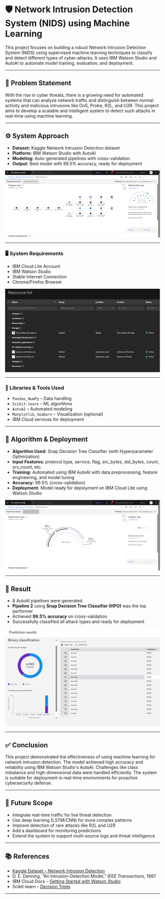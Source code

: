 # 🛡️ Network Intrusion Detection System (NIDS) using Machine Learning

This project focuses on building a robust Network Intrusion Detection System (NIDS) using supervised machine learning techniques to classify and detect different types of cyber-attacks. It uses IBM Watson Studio and AutoAI to automate model training, evaluation, and deployment.

---

## 📌 Problem Statement

With the rise in cyber threats, there is a growing need for automated systems that can analyze network traffic and distinguish between normal activity and malicious intrusions like DoS, Probe, R2L, and U2R. This project aims to develop a scalable and intelligent system to detect such attacks in real-time using machine learning.

---

## ⚙️ System Approach

- **Dataset:** Kaggle Network Intrusion Detection dataset  
- **Platform:** IBM Watson Studio with AutoAI  
- **Modeling:** Auto-generated pipelines with cross-validation  
- **Output:** Best model with 99.5% accuracy, ready for deployment

<img src='./screenshots//Screenshot 2025-08-03 133035.png'>

---

### 🖥️ System Requirements

- IBM Cloud Lite Account  
- IBM Watson Studio  
- Stable Internet Connection  
- Chrome/Firefox Browser

<img src='./screenshots/Screenshot 2025-08-04 212555.png'>

---

### 🧰 Libraries & Tools Used

- `Pandas`, `NumPy` – Data handling  
- `Scikit-learn` – ML algorithms  
- `AutoAI` – Automated modeling  
- `Matplotlib`, `Seaborn` – Visualization (optional)  
- IBM Cloud services for deployment

---

## 🤖 Algorithm & Deployment

- **Algorithm Used:** Snap Decision Tree Classifier (with Hyperparameter Optimization)  
- **Input Features:** protocol type, service, flag, src_bytes, dst_bytes, count, srv_count, etc.  
- **Training:** Automated using IBM AutoAI with data preprocessing, feature engineering, and model tuning  
- **Accuracy:** 99.5% (cross-validation)  
- **Deployment:** Model ready for deployment on IBM Cloud Lite using Watson Studio

<img src='./screenshots/Screenshot 2025-08-03 132050.png'>

---

## 🏁 Result

- 8 AutoAI pipelines were generated  
- **Pipeline 2** using **Snap Decision Tree Classifier (HPO)** was the top performer  
- Achieved **99.5% accuracy** on cross-validation  
- Successfully classified all attack types and ready for deployment

<img src='./screenshots/Screenshot 2025-08-04 215016.png'>

---

## ✅ Conclusion

This project demonstrated the effectiveness of using machine learning for network intrusion detection. The model achieved high accuracy and reliability using IBM Watson Studio's AutoAI. Challenges like class imbalance and high-dimensional data were handled efficiently. The system is suitable for deployment in real-time environments for proactive cybersecurity defense.

---

## 🔮 Future Scope

- Integrate real-time traffic for live threat detection  
- Use deep learning (LSTM/CNN) for more complex patterns  
- Improve detection of rare attacks like R2L and U2R  
- Add a dashboard for monitoring predictions  
- Extend the system to support multi-source logs and threat intelligence

---

## 📚 References

- [Kaggle Dataset – Network Intrusion Detection](https://www.kaggle.com/datasets/sampadab17/network-intrusion-detection)  
- D. E. Denning, “An Intrusion-Detection Model,” *IEEE Transactions*, 1987  
- IBM Cloud Docs – [Getting Started with Watson Studio](https://cloud.ibm.com/docs/watson-studio)  
- Scikit-learn – [Decision Trees](https://scikit-learn.org/stable/modules/tree.html)

---
